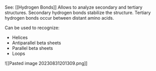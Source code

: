 See: [[Hydrogen Bonds]]
Allows to analyze secondary and tertiary structures.
Secondary hydrogen bonds stabilize the structure.
Tertiary hydrogen bonds occur between distant amino acids.

Can be used to recognize:
- Helices
- Antiparallel beta sheets
- Parallel beta sheets
- Loops

![[Pasted image 20230831201309.png]]